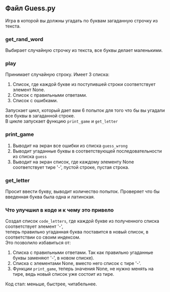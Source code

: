 ## Файл Guess.py
Игра в которой вы должны угадать по буквам загаданную строчку из текста.
### get_rand_word
Выбирает случайную строчку из текста, все буквы делает маленькими.
### play
Принимает случайную строку. Имеет 3 списка:
1. Список, где каждой букве из поступившей строки соответствует элемент None.
2. Список с правильными ответами.
3. Список с ошибками.

Запускает цикл, который дает вам 6 попыток для того что бы вы угадали все буквы в загаданной строке.\
В цикле запускает функцию `print_game` и `get_letter`
### print_game
1. Выводит на экран все ошибки из списка `guess_wrong`
2. Выводит угаданные буквы в соответствующей последовательности из списка `guess`
3. Выводит на экран список, где каждому элементу None соответствует тире '-', пустой строке, пустая строка.

### get_letter
Просит ввести букву, выводит количество попыток. Проверяет что бы введенная буква была одна и латинская.

### Что улучшил в коде и к чему это привело
Создал список `code_letters`, где каждой букве из полученного списка соответствует элемент '-', \
теперь правильно угаданная буква поставится в новый список, в соответствии со своим индексом. \
Это позволило избавиться от:
1. Списка с правильными ответами. Так как правильно угаданные буквы заменяют '-', в новом списке).
2. Списка с элементами None, вместо него список с тире '-'.
3. Функции `print_game`, теперь значения None, не нужно менять на тире, ведь новый список уже состоит из тире.

Код стал: меньше, быстрее, читабельнее.